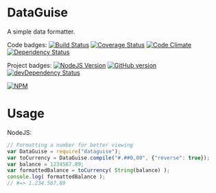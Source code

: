 DataGuise
=========

A simple data formatter.

Code badges:
[![Build Status](https://travis-ci.org/kawamanza/dataguise.svg?branch=master)](https://travis-ci.org/kawamanza/dataguise)
[![Coverage Status](https://coveralls.io/repos/kawamanza/dataguise/badge.svg?branch=master&service=github)](https://coveralls.io/github/kawamanza/dataguise?branch=master)
[![Code Climate](https://codeclimate.com/github/kawamanza/dataguise.png)](https://codeclimate.com/github/kawamanza/dataguise)
[![Dependency Status](https://david-dm.org/kawamanza/dataguise.svg)](https://david-dm.org/kawamanza/dataguise)

Project badges:
[![NodeJS Version](https://badge.fury.io/js/dataguise.svg)](http://badge.fury.io/js/dataguise)
[![GitHub version](https://badge.fury.io/gh/kawamanza%2Fdataguise.svg)](http://badge.fury.io/gh/kawamanza%2Fdataguise)
[![devDependency Status](https://david-dm.org/kawamanza/dataguise/dev-status.svg)](https://david-dm.org/kawamanza/dataguise#info=devDependencies)

[![NPM](https://nodei.co/npm/dataguise.png?downloads=true&downloadRank=true&stars=true)](https://npmjs.org/package/dataguise)

Usage
=====

NodeJS:

```javascript
// Formatting a number for better viewing
var DataGuise = require("dataguise");
var toCurrency = DataGuise.compile("#.##0,00", {"reverse": true});
var balance = 1234567.89;
var formattedBalance = toCurrency( String(balance) );
console.log( formattedBalance );
// #=> 1.234.567,89
```


